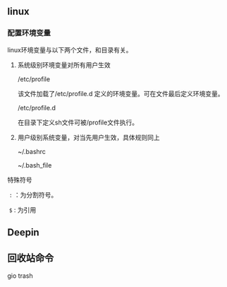 ##  linux

### 配置环境变量

linux环境变量与以下两个文件，和目录有关。

1. 系统级别环境变量对所有用户生效

   /etc/profile 

   该文件加载了/etc/profile.d 定义的环境变量。可在文件最后定义环境变量。 

   /etc/profile.d

   在目录下定义sh文件可被/profile文件执行。

2. 用户级别系统变量，对当先用户生效，具体规则同上

   ~/.bashrc

    ~/.bash_file

 特殊符号

​	 `:` ：为分割符号。

​	`$` : 为引用



## Deepin

##  回收站命令

gio trash 

